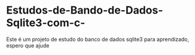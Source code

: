 # Estudos-de-Bando-de-Dados-Sqlite3-com-c-
Este é um projeto de estudo do banco de dados sqlite3 para aprendizado, espero que ajude
